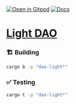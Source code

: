 [![Open in Gitpod](https://img.shields.io/badge/Open_in-Gitpod-white?logo=gitpod)](https://gitpod.io/#FOLDER=dao-light/https://github.com/gear-foundation/dapps)
[![Docs](https://img.shields.io/github/actions/workflow/status/gear-foundation/dapps/contracts.yml?logo=rust&label=docs)](https://dapps.gear.rs/dao_light_io)

# [Light DAO](https://wiki.gear-tech.io/docs/examples/Governance/DAO)

### 🏗️ Building

```sh
cargo b -p "dao-light*"
```

### ✅ Testing

```sh
cargo t -p "dao-light*"
```
